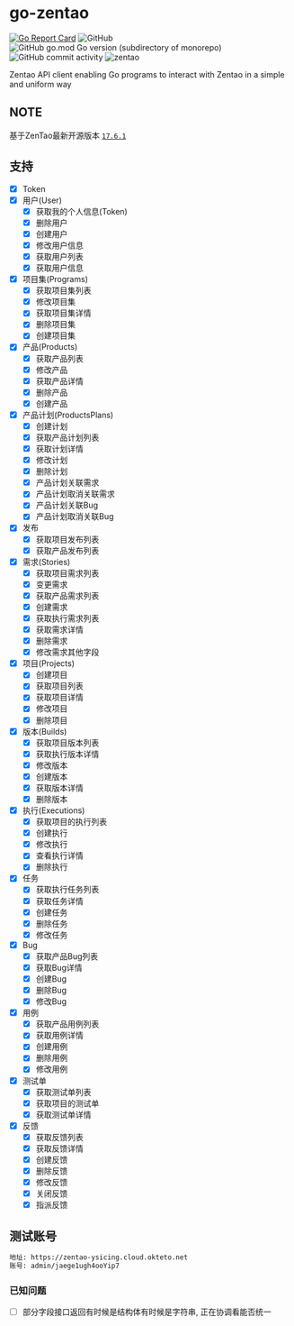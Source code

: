 # go-zentao

[![Go Report Card](https://goreportcard.com/badge/github.com/ysicing/go-zentao)](https://goreportcard.com/report/github.com/ysicing/go-zentao)
![GitHub](https://img.shields.io/github/license/ysicing/go-zentao?style=flat-square)
![GitHub go.mod Go version (subdirectory of monorepo)](https://img.shields.io/github/go-mod/go-version/ysicing/go-zentao?filename=go.mod&style=flat-square)
![GitHub commit activity](https://img.shields.io/github/commit-activity/w/ysicing/go-zentao?style=flat-square)
![zentao](https://goproxy.cn/stats/github.com/ysicing/go-zentao/badges/download-count.svg)

Zentao API client enabling Go programs to interact with Zentao in a simple and uniform way

## NOTE

基于ZenTao最新开源版本 [`17.6.1`](https://github.com/quicklyon/zentao-docker)

## 支持

- [x] Token
- [x] 用户(User)
  - [x] 获取我的个人信息(Token)
  - [x] 删除用户
  - [x] 创建用户
  - [x] 修改用户信息
  - [x] 获取用户列表
  - [x] 获取用户信息
- [x] 项目集(Programs)
  - [x] 获取项目集列表
  - [x] 修改项目集
  - [x] 获取项目集详情
  - [x] 删除项目集
  - [x] 创建项目集
- [x] 产品(Products)
  - [x] 获取产品列表
  - [x] 修改产品
  - [x] 获取产品详情
  - [x] 删除产品
  - [x] 创建产品
- [x] 产品计划(ProductsPlans)
  - [x] 创建计划
  - [x] 获取产品计划列表
  - [x] 获取计划详情
  - [x] 修改计划
  - [x] 删除计划
  - [x] 产品计划关联需求
  - [x] 产品计划取消关联需求
  - [x] 产品计划关联Bug
  - [x] 产品计划取消关联Bug
- [x] 发布
  - [x] 获取项目发布列表
  - [x] 获取产品发布列表
- [x] 需求(Stories)
  - [x] 获取项目需求列表
  - [x] 变更需求
  - [x] 获取产品需求列表
  - [x] 创建需求
  - [x] 获取执行需求列表
  - [x] 获取需求详情
  - [x] 删除需求
  - [x] 修改需求其他字段
- [x] 项目(Projects)
  - [x] 创建项目
  - [x] 获取项目列表
  - [x] 获取项目详情
  - [x] 修改项目
  - [x] 删除项目
- [x] 版本(Builds)
  - [x] 获取项目版本列表
  - [x] 获取执行版本详情
  - [x] 修改版本
  - [x] 创建版本
  - [x] 获取版本详情
  - [x] 删除版本
- [x] 执行(Executions)
  - [x] 获取项目的执行列表
  - [x] 创建执行
  - [x] 修改执行
  - [x] 查看执行详情
  - [x] 删除执行
- [x] 任务
  - [x] 获取执行任务列表
  - [x] 获取任务详情
  - [x] 创建任务
  - [x] 删除任务
  - [x] 修改任务
- [x] Bug
  - [x] 获取产品Bug列表
  - [x] 获取Bug详情
  - [x] 创建Bug
  - [x] 删除Bug
  - [x] 修改Bug
- [x] 用例
  - [x] 获取产品用例列表
  - [x] 获取用例详情
  - [x] 创建用例
  - [x] 删除用例
  - [x] 修改用例
- [x] 测试单
  - [x] 获取测试单列表
  - [x] 获取项目的测试单
  - [x] 获取测试单详情
- [x] 反馈
  - [x] 获取反馈列表
  - [x] 获取反馈详情
  - [x] 创建反馈
  - [x] 删除反馈
  - [x] 修改反馈
  - [x] 关闭反馈
  - [x] 指派反馈

## 测试账号

```bash
地址: https://zentao-ysicing.cloud.okteto.net
账号: admin/jaege1ugh4ooYip7
```

### 已知问题

- [ ] 部分字段接口返回有时候是结构体有时候是字符串, 正在协调看能否统一
